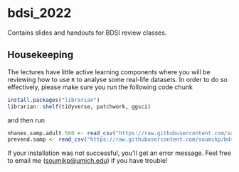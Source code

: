 # bdsi_2022

Contains slides and handouts for BDSI review classes. 

## Housekeeping

The lectures have little active learning components where you will be reviewing how to use `R` to analyse some real-life datasets. In order to do so effectively, please make sure you run the following code chunk 

```r
install.packages("librarian")
librarian::shelf(tidyverse, patchwork, ggsci)
```

and then run

```r
nhanes.samp.adult.500 <- read_csv("https://raw.githubusercontent.com/soumikp/bdsi_2022/main/data/nhanes.samp.adult.500.csv")
prevend.samp <- read_csv("https://raw.githubusercontent.com/soumikp/bdsi_2022/main/data/prevend.samp.csv")
```
If your installation was not successful, you'll get an error message. Feel free to email me (soumikp@umich.edu) if you have trouble! 
